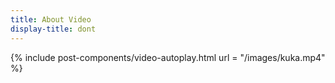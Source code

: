 ```yaml
---
title: About Video
display-title: dont
---
```


{% include post-components/video-autoplay.html
  url = "/images/kuka.mp4"
%}
